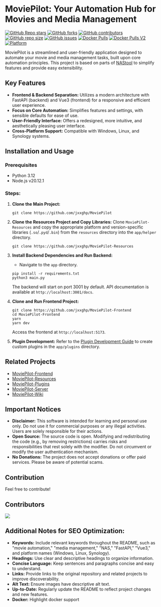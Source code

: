 # MoviePilot: Your Automation Hub for Movies and Media Management

[![GitHub Repo stars](https://img.shields.io/github/stars/jxxghp/MoviePilot?style=for-the-badge)](https://github.com/jxxghp/MoviePilot)
[![GitHub forks](https://img.shields.io/github/forks/jxxghp/MoviePilot?style=for-the-badge)](https://github.com/jxxghp/MoviePilot)
[![GitHub contributors](https://img.shields.io/github/contributors/jxxghp/MoviePilot?style=for-the-badge)](https://github.com/jxxghp/MoviePilot)
[![GitHub repo size](https://img.shields.io/github/repo-size/jxxghp/MoviePilot?style=for-the-badge)](https://github.com/jxxghp/MoviePilot)
[![GitHub issues](https://img.shields.io/github/issues/jxxghp/MoviePilot?style=for-the-badge)](https://github.com/jxxghp/MoviePilot)
[![Docker Pulls](https://img.shields.io/docker/pulls/jxxghp/moviepilot?style=for-the-badge)](https://hub.docker.com/r/jxxghp/moviepilot)
[![Docker Pulls V2](https://img.shields.io/docker/pulls/jxxghp/moviepilot-v2?style=for-the-badge)](https://hub.docker.com/r/jxxghp/moviepilot-v2)
[![Platform](https://img.shields.io/badge/platform-Windows%20%7C%20Linux%20%7C%20Synology-blue?style=for-the-badge)](https://github.com/jxxghp/MoviePilot)

MoviePilot is a streamlined and user-friendly application designed to automate your movie and media management tasks, built upon core automation principles. This project is based on parts of [NAStool](https://github.com/NAStool/nas-tools) to simplify features and provide easy extensibility.

## Key Features

*   **Frontend & Backend Separation:** Utilizes a modern architecture with FastAPI (backend) and Vue3 (frontend) for a responsive and efficient user experience.
*   **Focus on Core Automation:** Simplifies features and settings, with sensible defaults for ease of use.
*   **User-Friendly Interface:** Offers a redesigned, more intuitive, and aesthetically pleasing user interface.
*   **Cross-Platform Support:** Compatible with Windows, Linux, and Synology systems.

## Installation and Usage

### Prerequisites
*   Python 3.12
*   Node.js v20.12.1

### Steps:

1.  **Clone the Main Project:**
    ```shell
    git clone https://github.com/jxxghp/MoviePilot
    ```

2.  **Clone the Resources Project and Copy Libraries:**  Clone `MoviePilot-Resources` and copy the appropriate platform and version-specific libraries (`.so`/`.pyd`/`.bin`) from the `resources` directory into the `app/helper` directory.
    ```shell
    git clone https://github.com/jxxghp/MoviePilot-Resources
    ```

3.  **Install Backend Dependencies and Run Backend:**
    *   Navigate to the `app` directory.
    ```shell
    pip install -r requirements.txt
    python3 main.py
    ```
    The backend will start on port 3001 by default.  API documentation is available at `http://localhost:3001/docs`.

4.  **Clone and Run Frontend Project:**
    ```shell
    git clone https://github.com/jxxghp/MoviePilot-Frontend
    cd MoviePilot-Frontend
    yarn
    yarn dev
    ```
    Access the frontend at `http://localhost:5173`.

5.  **Plugin Development:** Refer to the [Plugin Development Guide](https://wiki.movie-pilot.org/zh/plugindev) to create custom plugins in the `app/plugins` directory.

## Related Projects

*   [MoviePilot-Frontend](https://github.com/jxxghp/MoviePilot-Frontend)
*   [MoviePilot-Resources](https://github.com/jxxghp/MoviePilot-Resources)
*   [MoviePilot-Plugins](https://github.com/jxxghp/MoviePilot-Plugins)
*   [MoviePilot-Server](https://github.com/jxxghp/MoviePilot-Server)
*   [MoviePilot-Wiki](https://github.com/jxxghp/MoviePilot-Wiki)

## Important Notices

*   **Disclaimer:** This software is intended for learning and personal use only. Do not use it for commercial purposes or any illegal activities. Users are solely responsible for their actions.
*   **Open Source:** The source code is open.  Modifying and redistributing the code (e.g., by removing restrictions) carries risks and responsibilities that rest solely with the modifier.  Do not circumvent or modify the user authentication mechanism.
*   **No Donations:** The project does not accept donations or offer paid services. Please be aware of potential scams.

## Contribution

Feel free to contribute!

## Contributors

<a href="https://github.com/jxxghp/MoviePilot/graphs/contributors">
  <img src="https://contrib.rocks/image?repo=jxxghp/MoviePilot" />
</a>

## Additional Notes for SEO Optimization:

*   **Keywords:**  Include relevant keywords throughout the README, such as "movie automation," "media management," "NAS," "FastAPI," "Vue3," and platform names (Windows, Linux, Synology).
*   **Headings:** Use clear and descriptive headings to organize information.
*   **Concise Language:** Keep sentences and paragraphs concise and easy to understand.
*   **Links:** Provide links to the original repository and related projects to improve discoverability.
*   **Alt Text:** Ensure images have descriptive alt text.
*   **Up-to-Date:** Regularly update the README to reflect project changes and new features.
*   **Docker:** Highlight docker support